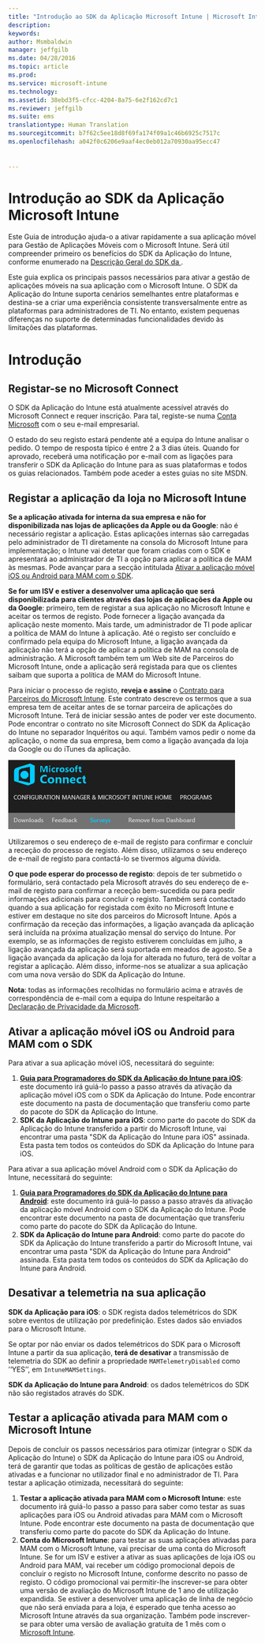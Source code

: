 ```yaml
---
title: "Introdução ao SDK da Aplicação Microsoft Intune | Microsoft Intune"
description: 
keywords: 
author: Msmbaldwin
manager: jeffgilb
ms.date: 04/28/2016
ms.topic: article
ms.prod: 
ms.service: microsoft-intune
ms.technology: 
ms.assetid: 38ebd3f5-cfcc-4204-8a75-6e2f162cd7c1
ms.reviewer: jeffgilb
ms.suite: ems
translationtype: Human Translation
ms.sourcegitcommit: b7f62c5ee18d8f69fa174f09a1c46b6925c7517c
ms.openlocfilehash: a042f0c6206e9aaf4ec0eb012a70930aa95ecc47


---
```


# Introdução ao SDK da Aplicação Microsoft Intune

Este Guia de introdução ajuda-o a ativar rapidamente a sua aplicação móvel para Gestão de Aplicações Móveis com o Microsoft Intune. Será útil compreender primeiro os benefícios do SDK da Aplicação do Intune, conforme enumerado na [Descrição Geral do SDK da ](intune-app-sdk.md).

Este guia explica os principais passos necessários para ativar a gestão de aplicações móveis na sua aplicação com o Microsoft Intune. O SDK da Aplicação do Intune suporta cenários semelhantes entre plataformas e destina-se a criar uma experiência consistente transversalmente entre as plataformas para administradores de TI. No entanto, existem pequenas diferenças no suporte de determinadas funcionalidades devido às limitações das plataformas.

# Introdução

## Registar-se no Microsoft Connect

O SDK da Aplicação do Intune está atualmente acessível através do Microsoft Connect e requer inscrição. Para tal, registe-se numa [Conta Microsoft](https://connect.microsoft.com/ConfigurationManagervnext/InvitationUse.aspx?ProgramID=8967&InvitationID=8967-YJYJ-8G6X) com o seu e-mail empresarial.

O estado do seu registo estará pendente até a equipa do Intune analisar o pedido. O tempo de resposta típico é entre 2 a 3 dias úteis. Quando for aprovado, receberá uma notificação por e-mail com as ligações para transferir o SDK da Aplicação do Intune para as suas plataformas e todos os guias relacionados. Também pode aceder a estes guias no site MSDN.

## Registar a aplicação da loja no Microsoft Intune

**Se a aplicação ativada for interna da sua empresa e não for disponibilizada nas lojas de aplicações da Apple ou da Google**: não é necessário registar a aplicação. Estas aplicações internas são carregadas pelo administrador de TI diretamente na consola do Microsoft Intune para implementação; o Intune vai detetar que foram criadas com o SDK e apresentará ao administrador de TI a opção para aplicar a política de MAM às mesmas. Pode avançar para a secção intitulada [Ativar a aplicação móvel iOS ou Android para MAM com o SDK](#enable-your-ios-or-android-mobile-app-for-mam-with-the-sdk).

**Se for um ISV e estiver a desenvolver uma aplicação que será disponibilizada para clientes através das lojas de aplicações da Apple ou da Google**: primeiro, tem de registar a sua aplicação no Microsoft Intune e aceitar os termos de registo. Pode fornecer a ligação avançada da aplicação neste momento. Mais tarde, um administrador de TI pode aplicar a política de MAM do Intune à aplicação. Até o registo ser concluído e confirmado pela equipa do Microsoft Intune, a ligação avançada da aplicação não terá a opção de aplicar a política de MAM na consola de administração. A Microsoft também tem um Web site de Parceiros do Microsoft Intune, onde a aplicação será registada para que os clientes saibam que suporta a política de MAM do Microsoft Intune.

Para iniciar o processo de registo, **reveja e assine** o [Contrato para Parceiros do Microsoft Intune](https://connect.microsoft.com/ConfigurationManagervnext/Survey/Survey.aspx?SurveyID=17806). Este contrato descreve os termos que a sua empresa tem de aceitar antes de se tornar parceira de aplicações do Microsoft Intune. Terá de iniciar sessão antes de poder ver este documento. Pode encontrar o contrato no site Microsoft Connect do SDK da Aplicação do Intune no separador Inquéritos ou aqui. Também vamos pedir o nome da aplicação, o nome da sua empresa, bem como a ligação avançada da loja da Google ou do iTunes da aplicação.

![Microsoft Connect](../media/microsoft-connect.png)

Utilizaremos o seu endereço de e-mail de registo para confirmar e concluir a receção do processo de registo. Além disso, utilizamos o seu endereço de e-mail de registo para contactá-lo se tivermos alguma dúvida.

**O que pode esperar do processo de registo**: depois de ter submetido o formulário, será contactado pela Microsoft através do seu endereço de e-mail de registo para confirmar a receção bem-sucedida ou para pedir informações adicionais para concluir o registo. Também será contactado quando a sua aplicação for registada com êxito no Microsoft Intune e estiver em destaque no site dos parceiros do Microsoft Intune. Após a confirmação da receção das informações, a ligação avançada da aplicação será incluída na próxima atualização mensal do serviço do Intune. Por exemplo, se as informações de registo estiverem concluídas em julho, a ligação avançada da aplicação será suportada em meados de agosto. Se a ligação avançada da aplicação da loja for alterada no futuro, terá de voltar a registar a aplicação. Além disso, informe-nos se atualizar a sua aplicação com uma nova versão do SDK da Aplicação do Intune.

**Nota**: todas as informações recolhidas no formulário acima e através de correspondência de e-mail com a equipa do Intune respeitarão a [Declaração de Privacidade da Microsoft](https://www.microsoft.com/en-us/privacystatement/default.aspx).

## Ativar a aplicação móvel iOS ou Android para MAM com o SDK

Para ativar a sua aplicação móvel iOS, necessitará do seguinte:

1. **[Guia para Programadores do SDK da Aplicação do Intune para iOS](intune-app-sdk-ios.md)**: este documento irá guiá-lo passo a passo através da ativação da aplicação móvel iOS com o SDK da Aplicação do Intune. Pode encontrar este documento na pasta de documentação que transferiu como parte do pacote do SDK da Aplicação do Intune.
2. **SDK da Aplicação do Intune para iOS**: como parte do pacote do SDK da Aplicação do Intune transferido a partir do Microsoft Intune, vai encontrar uma pasta "SDK da Aplicação do Intune para iOS" assinada. Esta pasta tem todos os conteúdos do SDK da Aplicação do Intune para iOS.

Para ativar a sua aplicação móvel Android com o SDK da Aplicação do Intune, necessitará do seguinte:

1. **[Guia para Programadores do SDK da Aplicação do Intune para Android](intune-app-sdk-android.md)**: este documento irá guiá-lo passo a passo através da ativação da aplicação móvel Android com o SDK da Aplicação do Intune. Pode encontrar este documento na pasta de documentação que transferiu como parte do pacote do SDK da Aplicação do Intune.
2. **SDK da Aplicação do Intune para Android**: como parte do pacote do SDK da Aplicação do Intune transferido a partir do Microsoft Intune, vai encontrar uma pasta "SDK da Aplicação do Intune para Android" assinada. Esta pasta tem todos os conteúdos do SDK da Aplicação do Intune para Android.

## Desativar a telemetria na sua aplicação

**SDK da Aplicação para iOS**: o SDK regista dados telemétricos do SDK sobre eventos de utilização por predefinição. Estes dados são enviados para o Microsoft Intune.

Se optar por não enviar os dados telemétricos do SDK para o Microsoft Intune a partir da sua aplicação, **terá de desativar** a transmissão de telemetria do SDK ao definir a propriedade `MAMTelemetryDisabled` como ’‘YES’’, em `IntuneMAMSettings`.

**SDK da Aplicação do Intune para Android**: os dados telemétricos do SDK não são registados através do SDK.

## Testar a aplicação ativada para MAM com o Microsoft Intune

Depois de concluir os passos necessários para otimizar (integrar o SDK da Aplicação do Intune) o SDK da Aplicação do Intune para iOS ou Android, terá de garantir que todas as políticas de gestão de aplicações estão ativadas e a funcionar no utilizador final e no administrador de TI. Para testar a aplicação otimizada, necessitará do seguinte:

1. **Testar a aplicação ativada para MAM com o Microsoft Intune**: este documento irá guiá-lo passo a passo para saber como testar as suas aplicações para iOS ou Android ativadas para MAM com o Microsoft Intune. Pode encontrar este documento na pasta de documentação que transferiu como parte do pacote do SDK da Aplicação do Intune.
2. **Conta do Microsoft Intune**: para testar as suas aplicações ativadas para MAM com o Microsoft Intune, vai precisar de uma conta do Microsoft Intune. Se for um ISV e estiver a ativar as suas aplicações de loja iOS ou Android para MAM, vai receber um código promocional depois de concluir o registo no Microsoft Intune, conforme descrito no passo de registo. O código promocional vai permitir-lhe inscrever-se para obter uma versão de avaliação do Microsoft Intune de 1 ano de utilização expandida. Se estiver a desenvolver uma aplicação de linha de negócio que não será enviada para a loja, é esperado que tenha acesso ao Microsoft Intune através da sua organização. Também pode inscrever-se para obter uma versão de avaliação gratuita de 1 mês com o [Microsoft Intune](https://portal.office.com/Signup/Signup.aspx?OfferId=40BE278A-DFD1-470a-9EF7-9F2596EA7FF9&dl=INTUNE_A&ali=1#0).




<!--HONumber=Jun16_HO4-->


